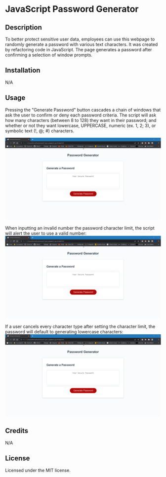 # JavaScript Password Generator

## Description
To better protect sensitive user data, employees can use this webpage to randomly generate a password with various text characters. It was created by refactoring code in JavaScript. The page generates a password after confirming a selection of window prompts.

## Installation
N/A

## Usage
Pressing the "Generate Password" button cascades a chain of windows that ask the user to confirm or deny each password criteria. The script will ask how many characters (between 8 to 128) they want in their password; and whether or not they want lowercase, UPPERCASE, numeric (ex. 1, 2;  3), or symbolic text (!, @; #) characters.

![Password Generator Demo](assets/images/screen-1.gif?raw=true)

When inputting an invalid number the password character limit, the script will alert the user to use a valid number:
!["Use a number that is not a word, letter, or symbol."](assets/images/screen-2.gif?raw=true)

If a user cancels every character type after setting the character limit, the password will default to generating lowercase characters:
![The password will default to generating lowercase characters.](assets/images/screen-3.gif?raw=true)

## Credits
N/A

## License
Licensed under the MIT license.